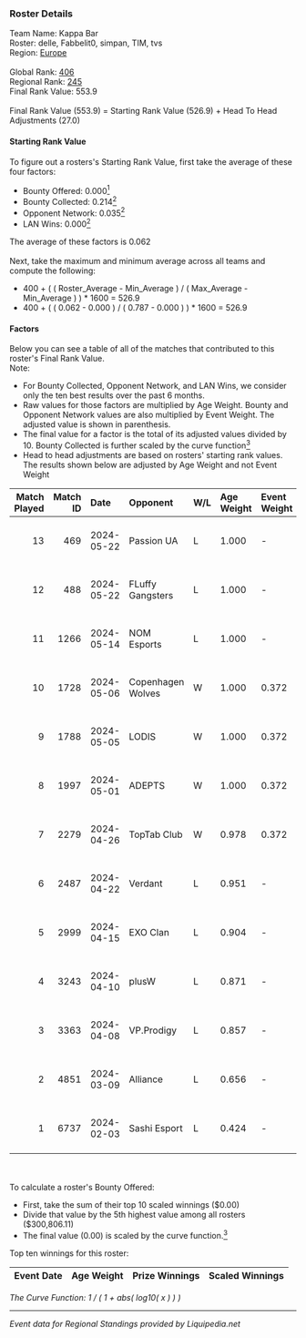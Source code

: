 ### Roster Details<br />
Team Name: Kappa Bar<br />
Roster: delle, Fabbelit0, simpan, TIM, tvs<br />
Region: [Europe]( ../standings_europe.md)<br />
<br />
Global Rank: [406](../standings_global.md)<br />
Regional Rank: [245]( ../standings_europe.md)<br />
Final Rank Value:  553.9<br />
<br />
Final Rank Value (553.9) = Starting Rank Value (526.9) + Head To Head Adjustments (27.0)<br />

#### Starting Rank Value<br />
To figure out a rosters's Starting Rank Value, first take the average of these four factors:<br />
- Bounty Offered: 0.000[<sup>1</sup>](#table2)
- Bounty Collected: 0.214[<sup>2</sup>](#table1)
- Opponent Network: 0.035[<sup>2</sup>](#table1)
- LAN Wins: 0.000[<sup>2</sup>](#table1)

The average of these factors is 0.062<br />
<br />
Next, take the maximum and minimum average across all teams and compute the following:<br />
- 400 + ( ( Roster_Average - Min_Average ) / ( Max_Average - Min_Average ) ) * 1600 = 526.9
- 400 + ( ( 0.062 - 0.000 ) / ( 0.787 - 0.000 ) ) * 1600 = 526.9


#### Factors<br />
Below you can see a table of all of the matches that contributed to this roster's Final Rank Value.<br />
Note:<br />

- For Bounty Collected, Opponent Network, and LAN Wins, we consider only the ten best results over the past 6 months.
- Raw values for those factors are multiplied by Age Weight. Bounty and Opponent Network values are also multiplied by Event Weight. The adjusted value is shown in parenthesis.
- The final value for a factor is the total of its adjusted values divided by 10. Bounty Collected is further scaled by the curve function[<sup>3</sup>](#curveFunction)
- Head to head adjustments are based on rosters' starting rank values. The results shown below are adjusted by Age Weight and not Event Weight
<span id="table1"></span><br />


| Match Played | Match ID | Date       | Opponent          | W/L | Age Weight | Event Weight | Bounty Collected | Opponent Network | LAN Wins  | H2H Adj. | Roster                               |
| -: | -: | :- | :- | :- | :- | :- | :- | :- | :- | -: | :- |
|           13 |      469 | 2024-05-22 | Passion UA        | L   | 1.000      | -            | -                | -                | -         |    -3.26 | delle, Fabbelit0, simpan, TIM, tvs   |
|           12 |      488 | 2024-05-22 | FLuffy Gangsters  | L   | 1.000      | -            | -                | -                | -         |    -9.68 | delle, Fabbelit0, simpan, TIM, tvs   |
|           11 |     1266 | 2024-05-14 | NOM Esports       | L   | 1.000      | -            | -                | -                | -         |   -10.45 | delle, Fabbelit0, simpan, TIM, tvs   |
|           10 |     1728 | 2024-05-06 | Copenhagen Wolves | W   | 1.000      | 0.372        | 0.000 (0.000)    | 0.387 (0.144)    | 0 (0.000) |    20.42 | delle, Fabbelit0, simpan, TIM, tvs   |
|            9 |     1788 | 2024-05-05 | LODIS             | W   | 1.000      | 0.372        | 0.001 (0.000)    | 0.140 (0.052)    | 0 (0.000) |    17.89 | delle, Fabbelit0, simpan, TIM, tvs   |
|            8 |     1997 | 2024-05-01 | ADEPTS            | W   | 1.000      | 0.372        | 0.005 (0.002)    | 0.291 (0.108)    | 0 (0.000) |    23.95 | delle, Fabbelit0, simpan, TIM, tvs   |
|            7 |     2279 | 2024-04-26 | TopTab Club       | W   | 0.978      | 0.372        | 0.000 (0.000)    | 0.135 (0.049)    | 0 (0.000) |    16.49 | delle, Fabbelit0, simpan, TIM, tvs   |
|            6 |     2487 | 2024-04-22 | Verdant           | L   | 0.951      | -            | -                | -                | -         |    -3.06 | delle, Fabbelit0, simpan, TIM, tvs   |
|            5 |     2999 | 2024-04-15 | EXO Clan          | L   | 0.904      | -            | -                | -                | -         |    -1.51 | delle, Fabbelit0, simpan, TIM, tvs   |
|            4 |     3243 | 2024-04-10 | plusW             | L   | 0.871      | -            | -                | -                | -         |   -11.58 | delle, dezt, phzy, TIM, tvs          |
|            3 |     3363 | 2024-04-08 | VP.Prodigy        | L   | 0.857      | -            | -                | -                | -         |    -3.52 | delle, Evarizta, Fabbelit0, TIM, tvs |
|            2 |     4851 | 2024-03-09 | Alliance          | L   | 0.656      | -            | -                | -                | -         |    -2.81 | delle, dezt, TIM, tvs, upE           |
|            1 |     6737 | 2024-02-03 | Sashi Esport      | L   | 0.424      | -            | -                | -                | -         |    -5.87 | delle, dZ, simpan, treckiz, tvs      |

<br />
<span id="table2"></span><br />
To calculate a roster's Bounty Offered:<br />

- First, take the sum of their top 10 scaled winnings ($0.00)
- Divide that value by the 5th highest value among all rosters ($300,806.11)
- The final value (0.00) is scaled by the curve function.[<sup>3</sup>](#curveFunction)

Top ten winnings for this roster:<br />

| Event Date | Age Weight | Prize Winnings | Scaled Winnings |
| :- | -: | :- | :- |


<span id="curveFunction"></span>_The Curve Function: 1 / ( 1 + abs( log10( x ) ) )_<br />

---
_Event data for Regional Standings provided by Liquipedia.net_<br />
